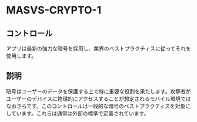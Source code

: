# MASVS-CRYPTO-1

## コントロール

アプリは最新の強力な暗号を採用し、業界のベストプラクティスに従ってそれを使用します。

## 説明

暗号はユーザーのデータを保護する上で特に重要な役割を果たします。攻撃者がユーザーのデバイスに物理的にアクセスすることが想定されるモバイル環境ではなおさらです。このコントロールは一般的な暗号のベストプラクティスを対象にしています。これらは通常は外部の標準で定義されています。

